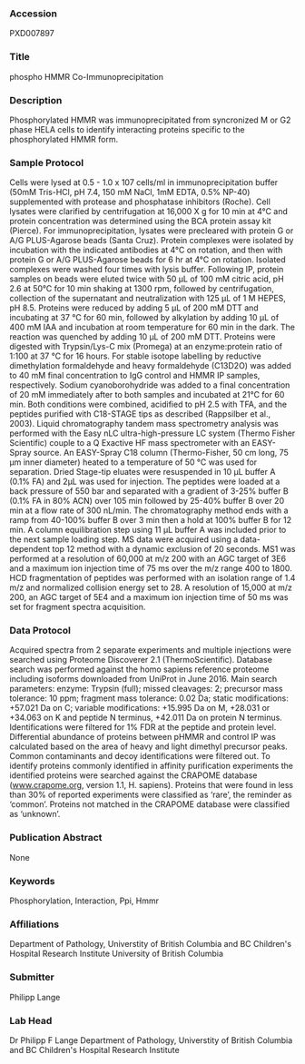 ### Accession
PXD007897

### Title
phospho HMMR Co-Immunoprecipitation

### Description
Phosphorylated HMMR was immunoprecipitated from syncronized M or G2 phase HELA cells to identify interacting proteins specific to the phosphorylated HMMR form.

### Sample Protocol
Cells were lysed at 0.5 - 1.0 x 107 cells/ml in immunoprecipitation buffer (50mM Tris-HCl, pH 7.4, 150 mM NaCl, 1mM EDTA, 0.5% NP-40) supplemented with protease and phosphatase inhibitors (Roche). Cell lysates were clarified by centrifugation at 16,000 X g for 10 min at 4°C and protein concentration was determined using the BCA protein assay kit (Pierce). For immunoprecipitation, lysates were precleared with protein G or A/G PLUS-Agarose beads (Santa Cruz). Protein complexes were isolated by incubation with the indicated antibodies at 4°C on rotation, and then with protein G or A/G PLUS-Agarose beads for 6 hr at 4°C on rotation. Isolated complexes were washed four times with lysis buffer.   Following IP, protein samples on beads were eluted twice with 50 µL of 100 mM citric acid, pH 2.6 at 50°C for 10 min shaking at 1300 rpm, followed by centrifugation, collection of the supernatant and neutralization with 125 µL of 1 M HEPES, pH 8.5. Proteins were reduced by adding 5 µL of 200 mM DTT and incubating at 37 °C for 60 min, followed by alkylation by adding 10 µL of 400 mM IAA and incubation at room temperature for 60 min in the dark. The reaction was quenched by adding 10 µL of 200 mM DTT. Proteins were digested with Trypsin/Lys-C mix (Promega) at an enzyme:protein ratio of 1:100 at 37 °C for 16 hours. For stable isotope labelling by reductive dimethylation formaldehyde and heavy formaldehyde (C13D2O) was added to 40 mM final concentration to IgG control and HMMR IP samples, respectively. Sodium cyanoborohydride was added to a final concentration of 20 mM immediately after to both samples and incubated at 21°C for 60 min. Both conditions were combined, acidified to pH 2.5 with TFA, and the peptides purified with C18-STAGE tips as described (Rappsilber et al., 2003).  Liquid chromatography tandem mass spectrometry analysis was performed with the Easy nLC ultra-high-pressure LC system (Thermo Fisher Scientific) couple to a Q Exactive HF mass spectrometer with an EASY-Spray source. An EASY-Spray C18 column (Thermo-Fisher, 50 cm long, 75 µm inner diameter) heated to a temperature of 50 °C was used for separation. Dried Stage-tip eluates were resuspended in 10 µL buffer A (0.1% FA) and 2µL was used for injection. The peptides were loaded at a back pressure of 550 bar and separated with a gradient of 3-25% buffer B (0.1% FA in 80% ACN) over 105 min followed by 25-40% buffer B over 20 min at a flow rate of 300 nL/min. The chromatography method ends with a ramp from 40-100% buffer B over 3 min then a hold at 100% buffer B for 12 min. A column equilibration step using 11 µL buffer A was included prior to the next sample loading step.  MS data were acquired using a data-dependent top 12 method with a dynamic exclusion of 20 seconds. MS1 was performed at a resolution of 60,000 at m/z 200 with an AGC target of 3E6 and a maximum ion injection time of 75 ms over the m/z range 400 to 1800. HCD fragmentation of peptides was performed with an isolation range of 1.4 m/z and normalized collision energy set to 28. A resolution of 15,000 at m/z 200, an AGC target of 5E4 and a maximum ion injection time of 50 ms was set for fragment spectra acquisition.

### Data Protocol
Acquired spectra from 2 separate experiments and multiple injections were searched using Proteome Discoverer 2.1 (ThermoScientific). Database search was performed against the homo sapiens reference proteome including isoforms downloaded from UniProt in June 2016. Main search parameters: enzyme: Trypsin (full); missed cleavages: 2; precursor mass tolerance: 10 ppm; fragment mass tolerance: 0.02 Da; static modifications: +57.021 Da on C; variable modifications: +15.995 Da on M, +28.031 or +34.063 on K and peptide N terminus, +42.011 Da on protein N terminus. Identifications were filtered for 1% FDR at the peptide and protein level. Differential abundance of proteins between pHMMR and control IP was calculated based on the area of heavy and light dimethyl precursor peaks. Common contaminants and decoy identifications were filtered out. To identify proteins commonly identified in affinity purification experiments the identified proteins were searched against the CRAPOME database (www.crapome.org, version 1.1, H. sapiens). Proteins that were found in less than 30% of reported experiments were classified as ‘rare’, the reminder as ‘common’. Proteins not matched in the CRAPOME database were classified as ‘unknown’.

### Publication Abstract
None

### Keywords
Phosphorylation, Interaction, Ppi, Hmmr

### Affiliations
Department of Pathology, Universtity of British Columbia and BC Children's Hospital Research Institute
University of British Columbia

### Submitter
Philipp Lange

### Lab Head
Dr Philipp F Lange
Department of Pathology, Universtity of British Columbia and BC Children's Hospital Research Institute


